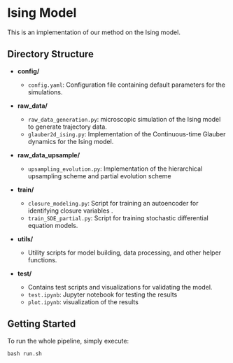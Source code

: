 # Ising Model

This is an implementation of our method on the Ising model.

## Directory Structure

- **config/**
  - `config.yaml`: Configuration file containing default parameters for the simulations.

- **raw_data/**
  - `raw_data_generation.py`: microscopic simulation of the Ising model to generate trajectory data.
  - `glauber2d_ising.py`: Implementation of the Continuous-time Glauber dynamics for the Ising model.

- **raw_data_upsample/**
  - `upsampling_evolution.py`: Implementation of the hierarchical upsampling scheme and partial evolution scheme

- **train/**
  - `closure_modeling.py`: Script for training an autoencoder for identifying closure variables .
  - `train_SDE_partial.py`: Script for training stochastic differential equation models.

- **utils/**
  - Utility scripts for model building, data processing, and other helper functions.

- **test/**
  - Contains test scripts and visualizations for validating the model.
  - `test.ipynb`: Jupyter notebook for testing the results
  - `plot.ipynb`: visualization of the results


## Getting Started
To run the whole pipeline, simply execute:
```
bash run.sh
```
